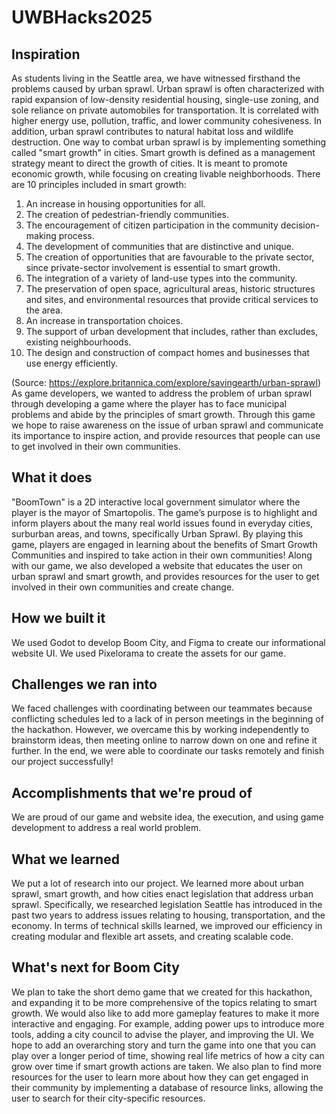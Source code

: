 # UWBHacks2025

## Inspiration
As students living in the Seattle area, we have witnessed firsthand the problems caused by urban sprawl. Urban sprawl is often characterized with rapid expansion of low-density residential housing, single-use zoning, and sole reliance on private automobiles for transportation. It is correlated with higher energy use, pollution, traffic, and lower community cohesiveness. In addition, urban sprawl contributes to natural habitat loss and wildlife destruction. 
One way to combat urban sprawl is by implementing something called "smart growth" in cities. Smart growth is defined as a management strategy meant to direct the growth of cities. It is meant to promote economic growth, while focusing on creating livable neighborhoods. There are 10 principles included in smart growth:
1) An increase in housing opportunities for all.
2) The creation of pedestrian-friendly communities.
3) The encouragement of citizen participation in the community decision-making process.
4) The development of communities that are distinctive and unique.
5) The creation of opportunities that are favourable to the private sector, since private-sector involvement is essential to smart growth.
6) The integration of a variety of land-use types into the community.
7) The preservation of open space, agricultural areas, historic structures and sites, and environmental resources that provide critical services to the area.
8) An increase in transportation choices.
9) The support of urban development that includes, rather than excludes, existing neighbourhoods.
10) The design and construction of compact homes and businesses that use energy efficiently.

(Source: https://explore.britannica.com/explore/savingearth/urban-sprawl)
As game developers, we wanted to address the problem of urban sprawl through developing a game where the player has to face municipal problems and abide by the principles of smart growth. Through this game we hope to raise awareness on the issue of urban sprawl and communicate its importance to inspire action, and provide resources that people can use to get involved in their own communities. 

## What it does
"BoomTown" is a 2D interactive local government simulator where the player is the mayor of Smartopolis. The game’s purpose is  to highlight and inform players about the many real world issues found in everyday cities, surburban areas, and towns, specifically Urban Sprawl.
By playing this game, players are engaged in learning about the benefits of Smart Growth Communities and inspired to take action in their own communities! 
Along with our game, we also developed a website that educates the user on urban sprawl and smart growth, and provides resources for the user to get involved in their own communities and create change.

## How we built it
We used Godot to develop Boom City, and Figma to create our informational website UI. We used Pixelorama to create the assets for our game.

## Challenges we ran into
We faced challenges with coordinating between our teammates because conflicting schedules led to a lack of in person meetings in the beginning of the hackathon. However, we overcame this by working independently to brainstorm ideas, then meeting online to narrow down on one and refine it further. In the end, we were able to coordinate our tasks remotely and finish our project successfully!

## Accomplishments that we're proud of
We are proud of our game and website idea, the execution, and using game development to address a real world problem. 

## What we learned
We put a lot of research into our project. We learned more about urban sprawl, smart growth, and how cities enact legislation that address urban sprawl. Specifically, we researched legislation Seattle has introduced in the past two years to address issues relating to housing, transportation, and the economy.
In terms of technical skills learned, we improved our efficiency in creating modular and flexible art assets, and creating scalable code.

## What's next for Boom City
We plan to take the short demo game that we created for this hackathon, and expanding it to be more comprehensive of the topics relating to smart growth. We would also like to add more gameplay features to make it more interactive and engaging. For example, adding power ups to introduce more tools, adding a city council to advise the player, and improving the UI. We hope to add an overarching story and turn the game into one that you can play over a longer period of time, showing real life metrics of how a city can grow over time if smart growth actions are taken. We also plan to find more resources for the user to learn more about how they can get engaged in their community by implementing a database of resource links, allowing the user to search for their city-specific resources.
